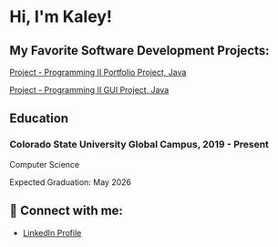 <h1>Hi, I'm Kaley! </h1>



  
<h2>My Favorite Software Development Projects:</h2>

   [Project - Programming II Portfolio Project, Java](https://github.com/Kaley-Schlimgen/Prog2Portfolio)
   
   [Project - Programming II GUI Project, Java](https://github.com/Kaley-Schlimgen/372CT2)
  <!--
  - [Project - Programming I Portfolio Project, Java](https://github.com/Kaley-Schlimgen/Prog2Portfolio)
  - [Project - Introduction to Programming Portfolio](https://github.com/Kaley-Schlimgen/Prog2Portfolio)
  -->

<h2>Education</h2>

<h3>Colorado State University Global Campus, 2019 - Present</h3>

<h7>Computer Science</h7>

<h7>Expected Graduation: May 2026</h7>


<!--
<h5>GPA: 3.14</h5>

<h4>Relavant Courses:</h4>
<h7>Programming II</h7>
<h6>Description</h6>
<h7>Programming I</h7>
<h6>Description</h6>

<h3>Lewis & Clark College, 2010-2013</h3>
<h4>B.A., Music</h4>

<h2>Work Experience</h2>


<h3>Shift Lead, Bartender & Server, 2013 - 2025</h3>

<h5>Heritage Bar & Grill</h5>
-->

<h2> 🤳 Connect with me:</h2>


- [LinkedIn Profile](https://www.linkedin.com/in/kaley-schlimgen/)
  



<!--
 is a ✨ _special_ ✨ repository because its `README.md` (this file) appears on your GitHub profile.
Here are some ideas to get you started:

- 🔭 I’m currently working on ...
- 🌱 I’m currently learning ...
- 👯 I’m looking to collaborate on ...
- 🤔 I’m looking for help with ...
- 💬 Ask me about ...
- 📫 How to reach me: ...
- 😄 Pronouns: ...
- ⚡ Fun fact: ...
-->
